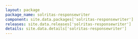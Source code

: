 ```yaml
---
layout: package
package_name: solritas-responsewriter
component: site.data.packages['solritas-responsewriter']
releases: site.data.releases['solritas-responsewriter']
details: site.data.details['solritas-responsewriter']
---
```

